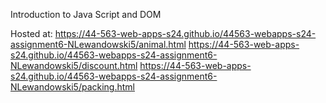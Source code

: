 Introduction to Java Script and DOM

Hosted at: https://44-563-web-apps-s24.github.io/44563-webapps-s24-assignment6-NLewandowski5/animal.html
           https://44-563-web-apps-s24.github.io/44563-webapps-s24-assignment6-NLewandowski5/discount.html
           https://44-563-web-apps-s24.github.io/44563-webapps-s24-assignment6-NLewandowski5/packing.html
           


